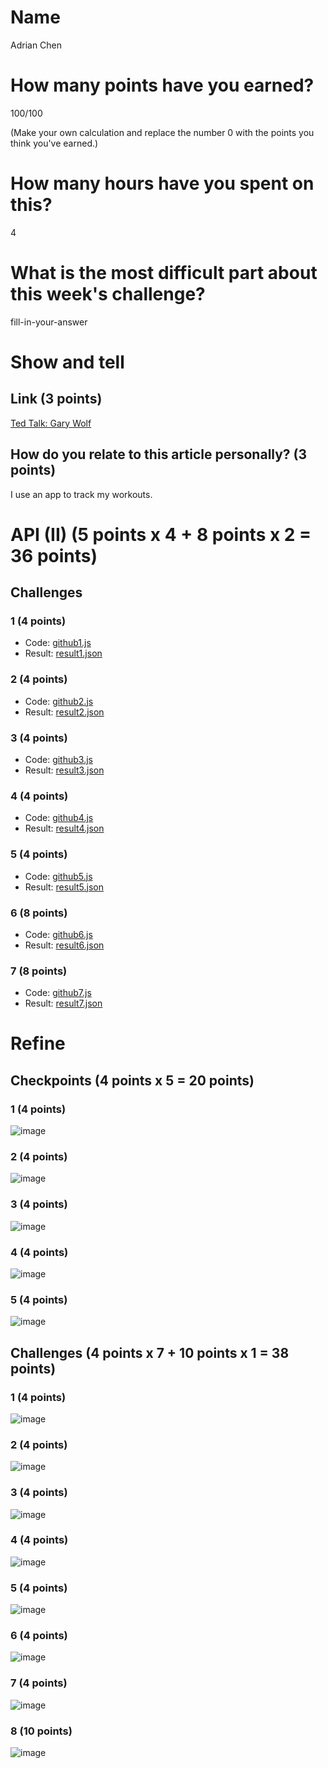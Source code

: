 # Name

Adrian Chen

# How many points have you earned?

100/100

(Make your own calculation and replace the number 0 with the points you think you've earned.)

# How many hours have you spent on this?

4

# What is the most difficult part about this week's challenge?

fill-in-your-answer

# Show and tell

## Link (3 points)

[Ted Talk: Gary Wolf](https://www.ted.com/talks/gary_wolf_the_quantified_self)

## How do you relate to this article personally? (3 points)

I use an app to track my workouts.

# API (II) (5 points x 4 + 8 points x 2 = 36 points)

## Challenges

### 1 (4 points)

* Code: [github1.js](github1.js)
* Result: [result1.json](result1.json)

### 2 (4 points)

* Code: [github2.js](github23.js)
* Result: [result2.json](result2.json)

### 3 (4 points)

* Code: [github3.js](github3.js)
* Result: [result3.json](result.json)

### 4 (4 points)

* Code: [github4.js](github4.js)
* Result: [result4.json](result4.json)

### 5 (4 points)

* Code: [github5.js](github5.js)
* Result: [result5.json](result5.json)

### 6 (8 points)

* Code: [github6.js](github6.js)
* Result: [result6.json](result6.json)

### 7 (8 points)

* Code: [github7.js](github7.js)
* Result: [result7.json](result7.json)


# Refine

## Checkpoints (4 points x 5 = 20 points)

### 1 (4 points)

![image](Refine_CP1.png?raw=true)

### 2 (4 points)

![image](Refine_CP2.png?raw=true)

### 3 (4 points)

![image](Refine_CP3.png?raw=true)

### 4 (4 points)

![image](Refine_CP4.png?raw=true)

### 5 (4 points)

![image](Refine_CP5.png?raw=true)

## Challenges (4 points x 7 + 10 points x 1 = 38 points)

### 1 (4 points)

![image](Refine_CH1.PNG?raw=true)

### 2 (4 points)

![image](Refine_CH2.png?raw=true)

### 3 (4 points)

![image](Refine_CH3.png?raw=true)

### 4 (4 points)

![image](Refine_CH4.png?raw=true)

### 5 (4 points)

![image](Refine_CH5.png?raw=true)

### 6 (4 points)

![image](Refine_CH6.png?raw=true)

### 7 (4 points)

![image](Refine_CH7.png?raw=true)

### 8 (10 points)

![image](Refine_CH8.png?raw=true)
